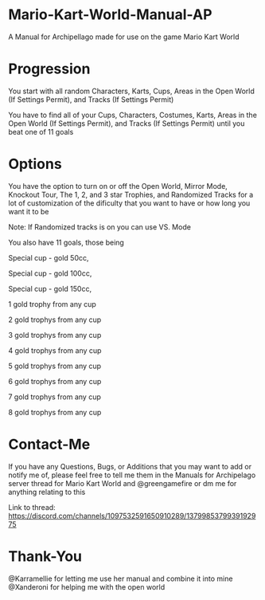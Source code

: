 # Mario-Kart-World-Manual-AP
A Manual for Archipellago made for use on the game Mario Kart World

# Progression
You start with all random Characters, Karts, Cups, Areas in the Open World (If Settings Permit), and Tracks (If Settings Permit)

You have to find all of your Cups, Characters, Costumes, Karts, Areas in the Open World (If Settings Permit), and Tracks (If Settings Permit) until you beat one of 11 goals
# Options

You have the option to turn on or off the Open World, Mirror Mode, Knockout Tour, The 1, 2, and 3 star Trophies, and Randomized Tracks for a lot of customization of the dificulty that you want to have or how long you want it to be

Note: If Randomized tracks is on you can use VS. Mode

You also have 11 goals, those being 

Special cup - gold 50cc, 

Special cup - gold 100cc,

Special cup - gold 150cc,

1 gold trophy from any cup

2 gold trophys from any cup
    
3 gold trophys from any cup

4 gold trophys from any cup

5 gold trophys from any cup

6 gold trophys from any cup
    
7 gold trophys from any cup

8 gold trophys from any cup


# Contact-Me
If you have any Questions, Bugs, or Additions that you may want to add or notify me of, please feel free to tell me them in the Manuals for Archipelago server thread for Mario Kart World and @greengamefire or dm me for anything relating to this

Link to thread: https://discord.com/channels/1097532591650910289/1379985379939192975

# Thank-You
@Karramellie for letting me use her manual and combine it into mine
@Xanderoni for helping me with the open world
